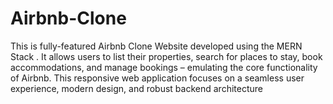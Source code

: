 # Airbnb-Clone
This is fully-featured Airbnb Clone Website developed using the MERN Stack . It allows users to list their properties, search for places to stay, book accommodations, and manage bookings – emulating the core functionality of Airbnb. This responsive web application focuses on a seamless user experience, modern design, and robust backend architecture

